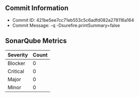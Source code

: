 ## Commit Information
- Commit ID: 421be5ee7cc71eb553c5c6adfd082a278116a164
- Commit Message: -q -Dsurefire.printSummary=false
## SonarQube Metrics
| Severity | Count |
|----------|-------|
| Blocker  | 0 |
| Critical | 0 |
| Major    | 0 |
| Minor    | 0 |
